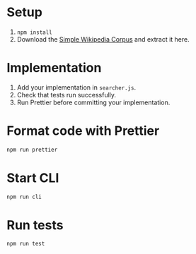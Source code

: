 # Setup

1. `npm install`
2. Download the [Simple Wikipedia Corpus](http://georgms.github.io/textsearch102/files/simple-wikipedia.zip) and extract it
   here.

# Implementation

1. Add your implementation in `searcher.js`.
2. Check that tests run successfully.
3. Run Prettier before committing your implementation.

# Format code with Prettier

```bash
npm run prettier
```

# Start CLI

```bash
npm run cli
```

# Run tests

```bash
npm run test
```
